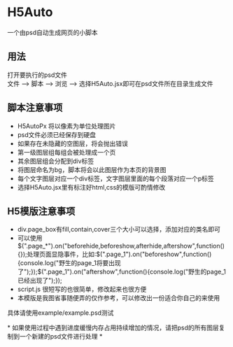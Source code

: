# H5Auto  
一个由psd自动生成网页的小脚本  

## 用法  
打开要执行的psd文件  
文件 --> 脚本 --> 浏览 --> 选择H5Auto.jsx即可在psd文件所在目录生成文件
 
## 脚本注意事项
* H5AutoPx 将以像素为单位处理图片  
* psd文件必须已经保存到硬盘  
* 如果存在未隐藏的空图层，将会抛出错误
* 第一级图层组每组会被处理成一个页
* 其余图层组会分配到div标签
* 将图层命名为bg，脚本将会以此图层作为本页的背景图
* 每个文字图层对应一个div标签，文字图层里面的每个段落对应一个p标签
* 选择H5Auto.jsx里有标注好html,css的模版可酌情修改

## H5模版注意事项
* div.page_box有fill,contain,cover三个大小可以选择，添加对应的类名即可
* 可以使用$(".page_*").on("beforehide,beforeshow,afterhide,aftershow",function(){});处理页面显隐事件，比如:$(".page_1").on("beforeshow",function(){console.log("野生的page_1将要出现了");});$(".page_1").on("aftershow",function(){console.log("野生的page_1已经出现了");});
* script.js 很短写的也很简单，修改起来也很方便
* 本模版是我图省事随便弄的仅作参考，可以修改出一份适合你自己的来使用

具体请使用example/example.psd测试  

\* 如果使用过程中遇到进度缓慢内存占用持续增加的情况，请把psd的所有图层复制到一个新建的psd文件进行处理 \*
